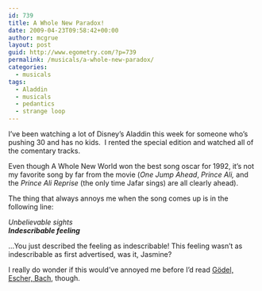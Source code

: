```yaml
---
id: 739
title: A Whole New Paradox!
date: 2009-04-23T09:58:42+00:00
author: mcgrue
layout: post
guid: http://www.egometry.com/?p=739
permalink: /musicals/a-whole-new-paradox/
categories:
  - musicals
tags:
  - Aladdin
  - musicals
  - pedantics
  - strange loop
---
```

I&#8217;ve been watching a lot of Disney&#8217;s Aladdin this week for someone who&#8217;s pushing 30 and has no kids.  I rented the special edition and watched all of the comentary tracks.

Even though A Whole New World won the best song oscar for 1992, it&#8217;s not my favorite song by far from the movie (_One Jump Ahead_, _Prince Ali,_ and the _Prince Ali Reprise_ (the only time Jafar sings) are all clearly ahead).

The thing that always annoys me when the song comes up is in the following line:

_Unbelievable sights  
**Indescribable feeling**_

&#8230;You just described the feeling as indescribable! This feeling wasn&#8217;t as indescribable as first advertised, was it, Jasmine?

I really do wonder if this would&#8217;ve annoyed me before I&#8217;d read <a href="http://www.google.com/search?q=Godel,+Escher,+Bach" target=_blank>Gödel, Escher, Bach</a>, though.